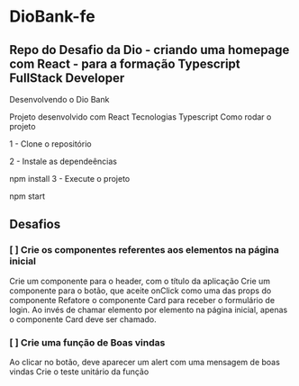 # DioBank-fe
## Repo do Desafio da Dio - criando uma homepage com React - para a formação Typescript FullStack Developer

Desenvolvendo o Dio Bank

Projeto desenvolvido com React
Tecnologias
Typescript
Como rodar o projeto

1 - Clone o repositório

2 - Instale as dependeências

npm install
3 - Execute o projeto

npm start
## Desafios

### [ ] Crie os componentes referentes aos elementos na página inicial

Crie um componente para o header, com o título da aplicação
Crie um componente para o botão, que aceite onClick como uma das props do componente
Refatore o componente Card para receber o formulário de login. Ao invés de chamar elemento por elemento na página inicial, apenas o componente Card deve ser chamado.

### [ ] Crie uma função de Boas vindas

Ao clicar no botão, deve aparecer um alert com uma mensagem de boas vindas
Crie o teste unitário da função
